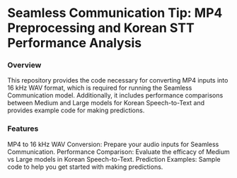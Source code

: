 # Seamless Communication Tip: MP4 Preprocessing and Korean STT Performance Analysis

### Overview
This repository provides the code necessary for converting MP4 inputs into 16 kHz WAV format, which is required for running the Seamless Communication model. Additionally, it includes performance comparisons between Medium and Large models for Korean Speech-to-Text and provides example code for making predictions.

### Features
MP4 to 16 kHz WAV Conversion: Prepare your audio inputs for Seamless Communication.
Performance Comparison: Evaluate the efficacy of Medium vs Large models in Korean Speech-to-Text.
Prediction Examples: Sample code to help you get started with making predictions.

